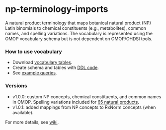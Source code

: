 # np-terminology-imports
A natural product terminology that maps botanical natural product (NP) Latin binomials to chemical constituents (e.g., metabolites), common names, and spelling variations. The vocabulary is represented using the OMOP vocabulary schema but is not dependent on OMOP/OHDSI tools. 

### How to use vocabulary

* Download [vocabulary tables](https://github.com/dbmi-pitt/np-terminology-imports/tree/main/Vocabulary-tables).
* Create schema and tables with [DDL code](https://github.com/dbmi-pitt/np-terminology-imports/wiki/Loading-the-Vocabulary).
* See [example queries](https://github.com/dbmi-pitt/np-terminology-imports/wiki/Example-Queries).

### Versions

* v1.0.0: custom NP concepts, chemical constituents, and common names in OMOP. Spelling variations included for [65 natural products]().
* v1.0.1: added mappings from NP concepts to RxNorm concepts (when available).

For more details, see [wiki](https://github.com/dbmi-pitt/np-terminology-imports/wiki).
